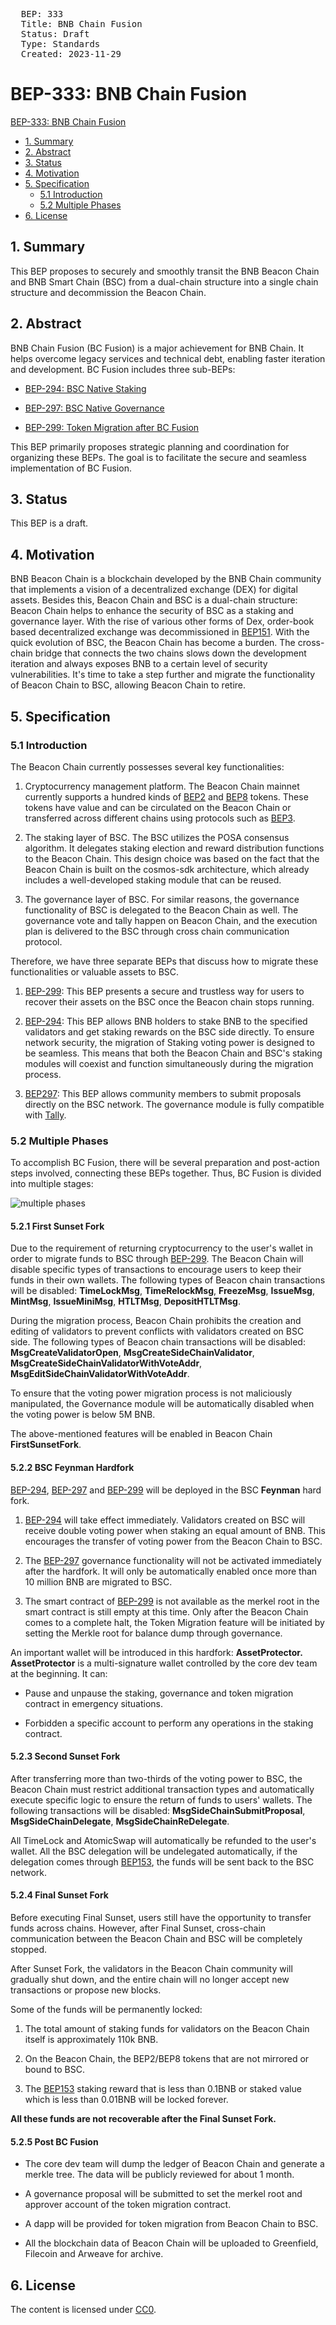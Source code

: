 <pre>
  BEP: 333
  Title: BNB Chain Fusion
  Status: Draft
  Type: Standards
  Created: 2023-11-29
</pre>

# BEP-333: BNB Chain Fusion

[BEP-333: BNB Chain Fusion](#bep-333-bnb-chain-fusion)
  - [1. Summary](#1-summary)
  - [2. Abstract](#2-abstract)
  - [3. Status](#3-status)
  - [4. Motivation](#4-motivation)
  - [5. Specification](#5-specification)
      - [5.1 Introduction](#51-introduction)
      - [5.2 Multiple Phases](#52-multiple-phases)
  - [6. License](#6-license)

## 1. Summary

This BEP proposes to securely and smoothly transit the BNB Beacon Chain
and BNB Smart Chain (BSC) from a dual-chain structure into a single chain
structure and decommission the Beacon Chain.

## 2. Abstract

BNB Chain Fusion (BC Fusion) is a major achievement for BNB Chain. It
helps overcome legacy services and technical debt, enabling faster
iteration and development. BC Fusion includes three sub-BEPs:

- [BEP-294: BSC Native Staking](https://github.com/bnb-chain/BEPs/pull/294)

- [BEP-297: BSC Native Governance](https://github.com/bnb-chain/BEPs/pull/297)

- [BEP-299: Token Migration after BC Fusion](https://github.com/bnb-chain/BEPs/pull/299)

This BEP primarily proposes strategic planning and coordination for
organizing these BEPs. The goal is to facilitate the secure and seamless
implementation of BC Fusion.

## 3. Status

This BEP is a draft.

## 4. Motivation

BNB Beacon Chain is a blockchain developed by the BNB Chain community
that implements a vision of a decentralized exchange (DEX) for digital
assets. Besides this, Beacon Chain and BSC is a dual-chain structure:
Beacon Chain helps to enhance the security of BSC as a staking and
governance layer. With the rise of various other forms of Dex,
order-book based decentralized exchange was decommissioned in
[BEP151](https://github.com/bnb-chain/BEPs/blob/master/BEPs/BEP151.md).
With the quick evolution of BSC, the Beacon Chain has become a burden.
The cross-chain bridge that connects the two chains slows down the
development iteration and always exposes BNB to a certain level of
security vulnerabilities. It\'s time to take a step further and migrate
the functionality of Beacon Chain to BSC, allowing Beacon Chain to
retire.

## 5. Specification

### 5.1 Introduction

The Beacon Chain currently possesses several key functionalities:

1. Cryptocurrency management platform. The Beacon Chain mainnet
   currently supports a hundred kinds of [BEP2](https://explorer.bnbchain.org/assets/bep2)
   and [BEP8](https://explorer.bnbchain.org/assets/bep8)
   tokens. These tokens have value and can be circulated on the
   Beacon Chain or transferred across different chains using
   protocols such as [BEP3](https://github.com/bnb-chain/BEPs/blob/master/BEPs/BEP3.md).

2. The staking layer of BSC. The BSC utilizes the POSA consensus
   algorithm. It delegates staking election and reward distribution
   functions to the Beacon Chain. This design choice was based on the
   fact that the Beacon Chain is built on the cosmos-sdk
   architecture, which already includes a well-developed staking
   module that can be reused.

3. The governance layer of BSC. For similar reasons, the governance
   functionality of BSC is delegated to the Beacon Chain as well. The
   governance vote and tally happen on Beacon Chain, and the
   execution plan is delivered to the BSC through cross chain
   communication protocol.

Therefore, we have three separate BEPs that discuss how to migrate these
functionalities or valuable assets to BSC.

1. [BEP-299](https://github.com/bnb-chain/BEPs/pull/299):
   This BEP presents a secure and trustless way for users to recover
   their assets on the BSC once the Beacon chain stops running.

2. [BEP-294](https://github.com/bnb-chain/BEPs/pull/294):
   This BEP allows BNB holders to stake BNB to the specified
   validators and get staking rewards on the BSC side directly. To
   ensure network security, the migration of Staking voting power is
   designed to be seamless. This means that both the Beacon Chain and
   BSC\'s staking modules will coexist and function simultaneously
   during the migration process.

3. [BEP297](https://github.com/bnb-chain/BEPs/pull/297):
   This BEP allows community members to submit proposals directly on
   the BSC network. The governance module is fully compatible with
   [Tally](https://www.tally.xyz/).

### 5.2 Multiple Phases

To accomplish BC Fusion, there will be several preparation and
post-action steps involved, connecting these BEPs together. Thus, BC
Fusion is divided into multiple stages:

![multiple phases](./assets/bep-333/phases.png)

#### 5.2.1 First Sunset Fork

Due to the requirement of returning cryptocurrency to the user\'s wallet
in order to migrate funds to BSC through
[BEP-299](https://github.com/bnb-chain/BEPs/pull/299). The
Beacon Chain will disable specific types of transactions to encourage
users to keep their funds in their own wallets. The following types of
Beacon chain transactions will be disabled: **TimeLockMsg**,
**TimeRelockMsg**, **FreezeMsg**, **IssueMsg**, **MintMsg**,
**IssueMiniMsg**, **HTLTMsg**, **DepositHTLTMsg**.

During the migration process, Beacon Chain prohibits the creation and
editing of validators to prevent conflicts with validators created on
BSC side. The following types of Beacon chain transactions will be
disabled: **MsgCreateValidatorOpen**, **MsgCreateSideChainValidator**,
**MsgCreateSideChainValidatorWithVoteAddr**,
**MsgEditSideChainValidatorWithVoteAddr**.

To ensure that the voting power migration process is not maliciously
manipulated, the Governance module will be automatically disabled when
the voting power is below 5M BNB.

The above-mentioned features will be enabled in Beacon Chain
**FirstSunsetFork**.

#### 5.2.2 BSC Feynman Hardfork

[BEP-294](https://github.com/bnb-chain/BEPs/pull/294),
[BEP-297](https://github.com/bnb-chain/BEPs/pull/297) and
[BEP-299](https://github.com/bnb-chain/BEPs/pull/299) will
be deployed in the BSC **Feynman** hard fork.

1. [BEP-294](https://github.com/bnb-chain/BEPs/pull/294)
   will take effect immediately. Validators created on BSC will
   receive double voting power when staking an equal amount of BNB.
   This encourages the transfer of voting power from the Beacon Chain
   to BSC.

2. The [BEP-297](https://github.com/bnb-chain/BEPs/pull/297)
   governance functionality will not be activated immediately after
   the hardfork. It will only be automatically enabled once more than
   10 million BNB are migrated to BSC.

3. The smart contract of [BEP-299](https://github.com/bnb-chain/BEPs/pull/299)
   is not available as the merkel root in the smart contract is still
   empty at this time. Only after the Beacon Chain comes to a
   complete halt, the Token Migration feature will be initiated by
   setting the Merkle root for balance dump through governance.

An important wallet will be introduced in this hardfork:
**AssetProtector.** **AssetProtector** is a multi-signature wallet
controlled by the core dev team at the beginning. It can:

- Pause and unpause the staking, governance and token migration
  contract in emergency situations.

- Forbidden a specific account to perform any operations in the
  staking contract.

#### 5.2.3 Second Sunset Fork

After transferring more than two-thirds of the voting power to BSC, the
Beacon Chain must restrict additional transaction types and
automatically execute specific logic to ensure the return of funds to
users\' wallets. The following transactions will be disabled:
**MsgSideChainSubmitProposal**, **MsgSideChainDelegate**,
**MsgSideChainReDelegate**.

All TimeLock and AtomicSwap will automatically be refunded to the
user\'s wallet. All the BSC delegation will be undelegated
automatically, if the delegation comes through
[BEP153](https://github.com/bnb-chain/BEPs/blob/master/BEPs/BEP153.md),
the funds will be sent back to the BSC network.

#### 5.2.4 Final Sunset Fork

Before executing Final Sunset, users still have the opportunity to
transfer funds across chains. However, after Final Sunset, cross-chain
communication between the Beacon Chain and BSC will be completely
stopped.

After Sunset Fork, the validators in the Beacon Chain community will
gradually shut down, and the entire chain will no longer accept new
transactions or propose new blocks.

Some of the funds will be permanently locked:

1. The total amount of staking funds for validators on the Beacon Chain
   itself is approximately 110k BNB.

2. On the Beacon Chain, the BEP2/BEP8 tokens that are not mirrored or
   bound to BSC.

3. The [BEP153](https://github.com/bnb-chain/BEPs/blob/master/BEPs/BEP153.md)
   staking reward that is less than 0.1BNB or staked value which is
   less than 0.01BNB will be locked forever.

**All these funds are not recoverable after the Final Sunset Fork.**

#### 5.2.5 Post BC Fusion

- The core dev team will dump the ledger of Beacon Chain and generate
  a merkle tree. The data will be publicly reviewed for about 1
  month.

- A governance proposal will be submitted to set the merkel root and
  approver account of the token migration contract.

- A dapp will be provided for token migration from Beacon Chain to
  BSC.

- All the blockchain data of Beacon Chain will be uploaded to
  Greenfield, Filecoin and Arweave for archive.

## 6. License

The content is licensed under [CC0](https://creativecommons.org/publicdomain/zero/1.0/).
